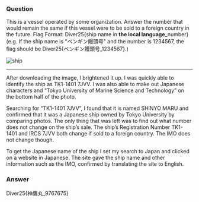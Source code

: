 ### Question
This is a vessel operated by some organization. Answer the number that would remain the same if this vessel were to be sold to a foreign country in the future.
Flag Format: Diver25{ship name in **the local language**_number} (e.g. If the ship name is "ペンギン饅頭号" and the number is 1234567, the flag should be Diver25{ペンギン饅頭号_1234567}.)

![ship](https://github.com/user-attachments/assets/0e8498d5-3fc2-41bf-bf6d-bee8397f5135)

------------------------------------------

After downloading the image, I brightened it up. I was quickly able to identify the ship as TK1-1401 7JVV. I was also able to make out Japanese characters and “Tokyo University of Marine Science and Technology” on the bottom half of the photo.

Searching for “TK1-1401 7JVV”, I found that it is named SHINYO MARU and confirmed that it was a Japanese ship owned by Tokyo University by comparing photos. The only thing that was left was to find out what number does not change on the ship’s sale. The ship’s Registration Number TK1-1401 and IRCS 7JVV both change if sold to a foreign country. The IMO does not change though. 

To get the Japanese name of the ship I set my search to Japan and clicked on a website in Japanese. The site gave the ship name and other information such as the IMO, confirmed by translating the site to English.

### Answer
Diver25{神鷹丸_9767675}
